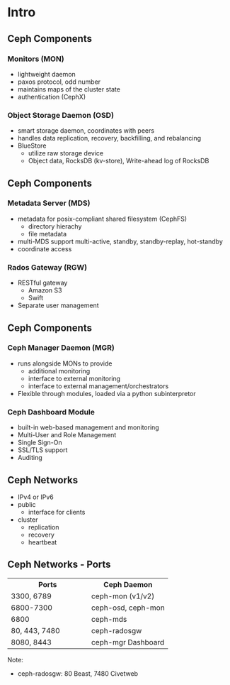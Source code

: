 <!-- .slide: data-state="section-break" id="section-break-2" data-timing="10s" data-background-image="images/susecon_background_full_green.svg" data-background-size="auto 100%" -->
# Intro


<!-- .slide: data-state="normal" id="intro-1" data-timing="20s" data-menu-title="Ceph Overview" data-background-image="images/ceph-stack_susecon.svg" data-background-size="auto 100%" -->


<!-- .slide: data-state="normal" id="intro-2" data-timing="20s" data-menu-titlei="Ceph Components" data-background-image="images/susecon_background_full.svg" data-background-size="auto 100%" -->
## Ceph Components

### Monitors (MON) <!-- .element: class="fragment" data-fragment-index="0" -->
* lightweight daemon <!-- .element: class="fragment" data-fragment-index="1" -->
* paxos protocol, odd number <!-- .element: class="fragment" data-fragment-index="1" -->
* maintains maps of the cluster state <!-- .element: class="fragment" data-fragment-index="1" -->
* authentication (CephX) <!-- .element: class="fragment" data-fragment-index="1" -->

### Object Storage Daemon (OSD) <!-- .element: class="fragment" data-fragment-index="2" -->
* smart storage daemon, coordinates with peers <!-- .element: class="fragment" data-fragment-index="3" -->
* handles data replication, recovery, backfilling, and rebalancing <!-- .element: class="fragment" data-fragment-index="3" -->
* BlueStore <!-- .element: class="fragment" data-fragment-index="4" -->
  * utilize raw storage device <!-- .element: class="fragment" data-fragment-index="5" -->
  * Object data, RocksDB (kv-store), Write-ahead log of RocksDB <!-- .element: class="fragment" data-fragment-index="5" -->


<!-- .slide: data-state="normal" id="intro-3" data-timing="20s" data-menu-title="Ceph Components" data-background-image="images/susecon_background_full.svg" data-background-size="auto 100%" -->
## Ceph Components

### Metadata Server (MDS) <!-- .element: class="fragment" data-fragment-index="0" -->
* metadata for posix-compliant shared filesystem (CephFS) <!-- .element: class="fragment" data-fragment-index="1" -->
  * directory hierachy <!-- .element: class="fragment" data-fragment-index="1" -->
  * file metadata <!-- .element: class="fragment" data-fragment-index="1" -->
* multi-MDS support multi-active, standby, standby-replay, hot-standby <!-- .element: class="fragment" data-fragment-index="2" -->
* coordinate access <!-- .element: class="fragment" data-fragment-index="2" -->

### Rados Gateway (RGW) <!-- .element: class="fragment" data-fragment-index="3" -->
* RESTful gateway <!-- .element: class="fragment" data-fragment-index="4" -->
  * Amazon S3 <!-- .element: class="fragment" data-fragment-index="4" -->
  * Swift <!-- .element: class="fragment" data-fragment-index="4" -->
* Separate user management <!-- .element: class="fragment" data-fragment-index="5" -->


<!-- .slide: data-state="normal" id="intro-4" data-timing="20s" data-menu-title="Ceph Components" data-background-image="images/susecon_background_full.svg" data-background-size="auto 100%" -->
## Ceph Components

### Ceph Manager Daemon (MGR) <!-- .element: class="fragment" data-fragment-index="0" -->
* runs alongside MONs to provide <!-- .element: class="fragment" data-fragment-index="1" -->
  * additional monitoring <!-- .element: class="fragment" data-fragment-index="2" -->
  * interface to external monitoring <!-- .element: class="fragment" data-fragment-index="2" -->
  * interface to external management/orchestrators <!-- .element: class="fragment" data-fragment-index="2" -->
* Flexible through modules, loaded via a python subinterpretor <!-- .element: class="fragment" data-fragment-index="3" -->

### Ceph Dashboard Module  <!-- .element: class="fragment" data-fragment-index="4" -->
* built-in web-based management and monitoring <!-- .element: class="fragment" data-fragment-index="5" -->
* Multi-User and Role Management <!-- .element: class="fragment" data-fragment-index="5" -->
* Single Sign-On <!-- .element: class="fragment" data-fragment-index="5" -->
* SSL/TLS support <!-- .element: class="fragment" data-fragment-index="5" -->
* Auditing <!-- .element: class="fragment" data-fragment-index="5" -->


<!-- .slide: data-state="normal" id="intro-5" data-timing="20s" data-menu-title="Ceph Networks" data-background-image="images/susecon_background_full.svg" data-background-size="auto 100%" -->
## Ceph Networks

* IPv4 or IPv6 <!-- .element: class="fragment" data-fragment-index="0" -->
* public <!-- .element: class="fragment" data-fragment-index="1" -->
  * interface for clients <!-- .element: class="fragment" data-fragment-index="1" -->
* cluster <!-- .element: class="fragment" data-fragment-index="2" -->
  * replication <!-- .element: class="fragment" data-fragment-index="3" -->
  * recovery <!-- .element: class="fragment" data-fragment-index="4" -->
  * heartbeat <!-- .element: class="fragment" data-fragment-index="5" -->


<!-- .slide: data-state="normal" id="intro-6" data-timing="20s" data-menu-title="Ceph Networks - Ports" data-background-image="images/susecon_background_full.svg" data-background-size="auto 100%" -->
## Ceph Networks - Ports

<table align="center">
<tr>
    <th>Ports</th>
    <th>Ceph Daemon</th>
</tr>
<tr>
    <td width="50%">3300, 6789</td>
    <td width="50%">ceph-mon (v1/v2)</td>
</tr>
<tr>
    <td>6800-7300</td>
    <td>ceph-osd, ceph-mon</td>
</tr>
<tr>
    <td>6800</td>
    <td>ceph-mds</td>
</tr>
<tr>
    <td>80, 443, 7480</td>
    <td>ceph-radosgw</td>
</tr>
<tr>
    <td>8080, 8443</td>
    <td>ceph-mgr Dashboard</td>
</tr>
</table>

Note: 
- ceph-radosgw: 80 Beast, 7480 Civetweb

